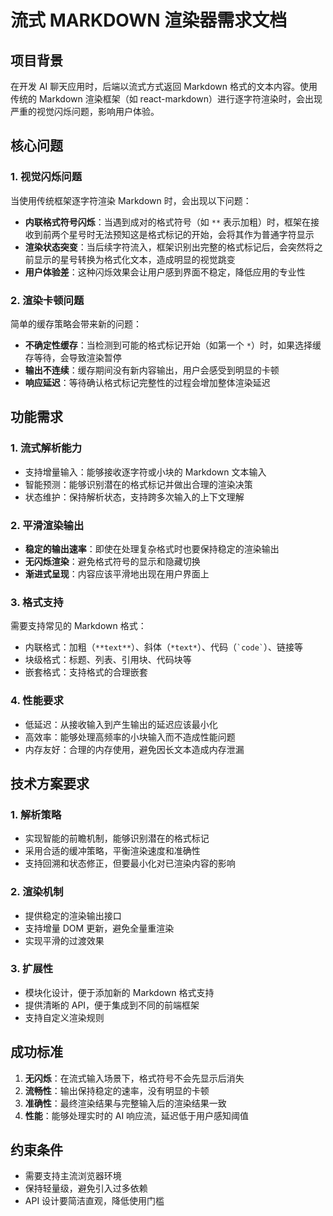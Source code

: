 # 流式 MARKDOWN 渲染器需求文档

## 项目背景

在开发 AI 聊天应用时，后端以流式方式返回 Markdown 格式的文本内容。使用传统的 Markdown 渲染框架（如 react-markdown）进行逐字符渲染时，会出现严重的视觉闪烁问题，影响用户体验。

## 核心问题

### 1. 视觉闪烁问题

当使用传统框架逐字符渲染 Markdown 时，会出现以下问题：

- **内联格式符号闪烁**：当遇到成对的格式符号（如 `**` 表示加粗）时，框架在接收到前两个星号时无法预知这是格式标记的开始，会将其作为普通字符显示
- **渲染状态突变**：当后续字符流入，框架识别出完整的格式标记后，会突然将之前显示的星号转换为格式化文本，造成明显的视觉跳变
- **用户体验差**：这种闪烁效果会让用户感到界面不稳定，降低应用的专业性

### 2. 渲染卡顿问题

简单的缓存策略会带来新的问题：

- **不确定性缓存**：当检测到可能的格式标记开始（如第一个 `*`）时，如果选择缓存等待，会导致渲染暂停
- **输出不连续**：缓存期间没有新内容输出，用户会感受到明显的卡顿
- **响应延迟**：等待确认格式标记完整性的过程会增加整体渲染延迟

## 功能需求

### 1. 流式解析能力

- 支持增量输入：能够接收逐字符或小块的 Markdown 文本输入
- 智能预测：能够识别潜在的格式标记并做出合理的渲染决策
- 状态维护：保持解析状态，支持跨多次输入的上下文理解

### 2. 平滑渲染输出

- **稳定的输出速率**：即使在处理复杂格式时也要保持稳定的渲染输出
- **无闪烁渲染**：避免格式符号的显示和隐藏切换
- **渐进式呈现**：内容应该平滑地出现在用户界面上

### 3. 格式支持

需要支持常见的 Markdown 格式：

- 内联格式：加粗（`**text**`）、斜体（`*text*`）、代码（`` `code` ``）、链接等
- 块级格式：标题、列表、引用块、代码块等
- 嵌套格式：支持格式的合理嵌套

### 4. 性能要求

- 低延迟：从接收输入到产生输出的延迟应该最小化
- 高效率：能够处理高频率的小块输入而不造成性能问题
- 内存友好：合理的内存使用，避免因长文本造成内存泄漏

## 技术方案要求

### 1. 解析策略

- 实现智能的前瞻机制，能够识别潜在的格式标记
- 采用合适的缓冲策略，平衡渲染速度和准确性
- 支持回溯和状态修正，但要最小化对已渲染内容的影响

### 2. 渲染机制

- 提供稳定的渲染输出接口
- 支持增量 DOM 更新，避免全量重渲染
- 实现平滑的过渡效果

### 3. 扩展性

- 模块化设计，便于添加新的 Markdown 格式支持
- 提供清晰的 API，便于集成到不同的前端框架
- 支持自定义渲染规则

## 成功标准

1. **无闪烁**：在流式输入场景下，格式符号不会先显示后消失
2. **流畅性**：输出保持稳定的速率，没有明显的卡顿
3. **准确性**：最终渲染结果与完整输入后的渲染结果一致
4. **性能**：能够处理实时的 AI 响应流，延迟低于用户感知阈值

## 约束条件

- 需要支持主流浏览器环境
- 保持轻量级，避免引入过多依赖
- API 设计要简洁直观，降低使用门槛
